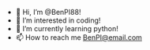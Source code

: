 - 👋 Hi, I’m @BenPI88!
- 👀 I’m interested in coding!
- 🌱 I’m currently learning python!
- 📫 How to reach me BenPI@email.com
